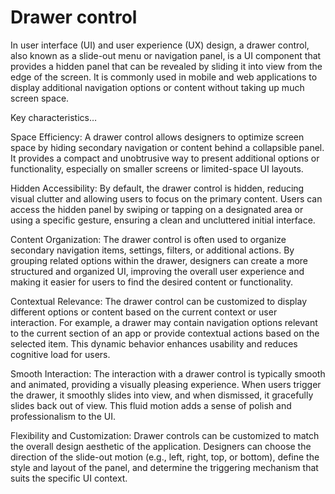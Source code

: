 # Drawer control

In user interface (UI) and user experience (UX) design, a drawer control, also known as a slide-out menu or navigation panel, is a UI component that provides a hidden panel that can be revealed by sliding it into view from the edge of the screen. It is commonly used in mobile and web applications to display additional navigation options or content without taking up much screen space.

Key characteristics…

Space Efficiency: A drawer control allows designers to optimize screen space by hiding secondary navigation or content behind a collapsible panel. It provides a compact and unobtrusive way to present additional options or functionality, especially on smaller screens or limited-space UI layouts.

Hidden Accessibility: By default, the drawer control is hidden, reducing visual clutter and allowing users to focus on the primary content. Users can access the hidden panel by swiping or tapping on a designated area or using a specific gesture, ensuring a clean and uncluttered initial interface.

Content Organization: The drawer control is often used to organize secondary navigation items, settings, filters, or additional actions. By grouping related options within the drawer, designers can create a more structured and organized UI, improving the overall user experience and making it easier for users to find the desired content or functionality.

Contextual Relevance: The drawer control can be customized to display different options or content based on the current context or user interaction. For example, a drawer may contain navigation options relevant to the current section of an app or provide contextual actions based on the selected item. This dynamic behavior enhances usability and reduces cognitive load for users.

Smooth Interaction: The interaction with a drawer control is typically smooth and animated, providing a visually pleasing experience. When users trigger the drawer, it smoothly slides into view, and when dismissed, it gracefully slides back out of view. This fluid motion adds a sense of polish and professionalism to the UI.

Flexibility and Customization: Drawer controls can be customized to match the overall design aesthetic of the application. Designers can choose the direction of the slide-out motion (e.g., left, right, top, or bottom), define the style and layout of the panel, and determine the triggering mechanism that suits the specific UI context.

